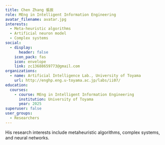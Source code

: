 ```yaml
---
title: Chen Zhang 張辰
role: MEng in Intelligent Information Engineering
avatar_filename: avatar.jpg
interests:
  - Meta-heuristic algorithms
  - Artificial neuron model
  - Complex systems
social:
  - display:
      header: false
    icon_pack: fas
    icon: envelope
    link: zc13688659773@gmail.com
organizations:
  - name: Artificial Intelligence Lab., University of Toyama
    url: http://enghp.eng.u-toyama.ac.jp/labs/ii07/
education:
  courses:
    - course: MEng in Intelligent Information Engineering
      institution: University of Toyama
      year: 2025
superuser: false
user_groups:
  - Researchers
---
```

His research interests include metaheuristic algorithms, complex systems, and neural networks.